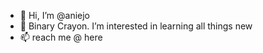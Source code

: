 - 👋 Hi, I’m @aniejo
- 👀 Binary Crayon. I’m interested in learning all things new
- 📫 reach me @ here

<!---
aniejo/aniejo is a ✨ special ✨ repository because its `README.md` (this file) appears on your GitHub profile.
You can click the Preview link to take a look at your changes.
--->

